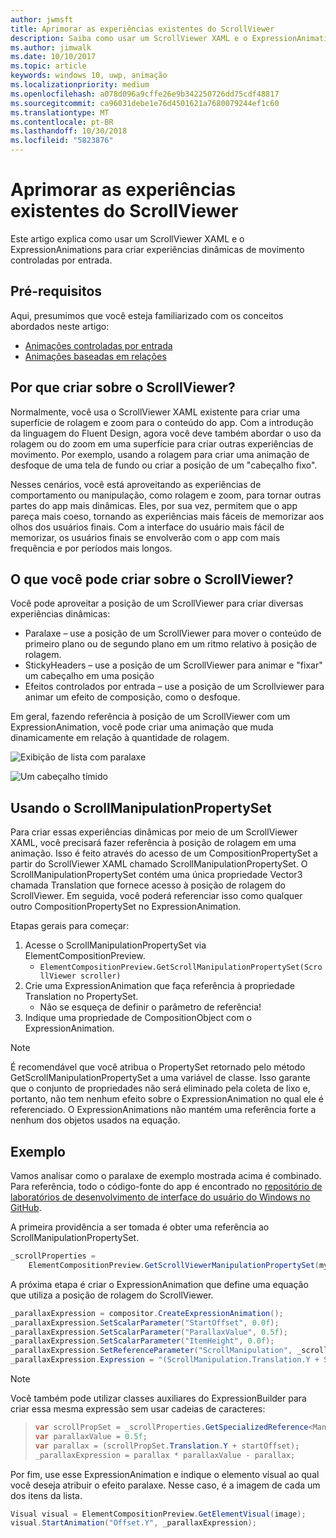 ```yaml
---
author: jwmsft
title: Aprimorar as experiências existentes do ScrollViewer
description: Saiba como usar um ScrollViewer XAML e o ExpressionAnimations para criar experiências dinâmicas de movimento controladas por entrada.
ms.author: jimwalk
ms.date: 10/10/2017
ms.topic: article
keywords: windows 10, uwp, animação
ms.localizationpriority: medium
ms.openlocfilehash: a078d096a9cffe26e9b342250726dd75cdf48817
ms.sourcegitcommit: ca96031debe1e76d4501621a7680079244ef1c60
ms.translationtype: MT
ms.contentlocale: pt-BR
ms.lasthandoff: 10/30/2018
ms.locfileid: "5823876"
---
```

# <a name="enhance-existing-scrollviewer-experiences"></a>Aprimorar as experiências existentes do ScrollViewer

Este artigo explica como usar um ScrollViewer XAML e o ExpressionAnimations para criar experiências dinâmicas de movimento controladas por entrada.

## <a name="prerequisites"></a>Pré-requisitos

Aqui, presumimos que você esteja familiarizado com os conceitos abordados neste artigo:

- [Animações controladas por entrada](input-driven-animations.md)
- [Animações baseadas em relações](relation-animations.md)

## <a name="why-build-on-top-of-scrollviewer"></a>Por que criar sobre o ScrollViewer?

Normalmente, você usa o ScrollViewer XAML existente para criar uma superfície de rolagem e zoom para o conteúdo do app. Com a introdução da linguagem do Fluent Design, agora você deve também abordar o uso da rolagem ou do zoom em uma superfície para criar outras experiências de movimento. Por exemplo, usando a rolagem para criar uma animação de desfoque de uma tela de fundo ou criar a posição de um "cabeçalho fixo".

Nesses cenários, você está aproveitando as experiências de comportamento ou manipulação, como rolagem e zoom, para tornar outras partes do app mais dinâmicas. Eles, por sua vez, permitem que o app pareça mais coeso, tornando as experiências mais fáceis de memorizar aos olhos dos usuários finais. Com a interface do usuário mais fácil de memorizar, os usuários finais se envolverão com o app com mais frequência e por períodos mais longos.

## <a name="what-can-you-build-on-top-of-scrollviewer"></a>O que você pode criar sobre o ScrollViewer?

Você pode aproveitar a posição de um ScrollViewer para criar diversas experiências dinâmicas:

- Paralaxe – use a posição de um ScrollViewer para mover o conteúdo de primeiro plano ou de segundo plano em um ritmo relativo à posição de rolagem.
- StickyHeaders – use a posição de um ScrollViewer para animar e "fixar" um cabeçalho em uma posição
- Efeitos controlados por entrada – use a posição de um Scrollviewer para animar um efeito de composição, como o desfoque.

Em geral, fazendo referência à posição de um ScrollViewer com um ExpressionAnimation, você pode criar uma animação que muda dinamicamente em relação à quantidade de rolagem.

![Exibição de lista com paralaxe](images/animation/parallax.gif)

![Um cabeçalho tímido](images/animation/shy-header.gif)

## <a name="using-scrollmanipulationpropertyset"></a>Usando o ScrollManipulationPropertySet

Para criar essas experiências dinâmicas por meio de um ScrollViewer XAML, você precisará fazer referência à posição de rolagem em uma animação. Isso é feito através do acesso de um CompositionPropertySet a partir do ScrollViewer XAML chamado ScrollManipulationPropertySet.
O ScrollManipulationPropertySet contém uma única propriedade Vector3 chamada Translation que fornece acesso à posição de rolagem do ScrollViewer. Em seguida, você poderá referenciar isso como qualquer outro CompositionPropertySet no ExpressionAnimation.

Etapas gerais para começar:

1. Acesse o ScrollManipulationPropertySet via ElementCompositionPreview.
    - `ElementCompositionPreview.GetScrollManipulationPropertySet(ScrollViewer scroller)`
1. Crie uma ExpressionAnimation que faça referência à propriedade Translation no PropertySet.
    - Não se esqueça de definir o parâmetro de referência!
1. Indique uma propriedade de CompositionObject com o ExpressionAnimation.

> [!NOTE]
> É recomendável que você atribua o PropertySet retornado pelo método GetScrollManipulationPropertySet a uma variável de classe. Isso garante que o conjunto de propriedades não será eliminado pela coleta de lixo e, portanto, não tem nenhum efeito sobre o ExpressionAnimation no qual ele é referenciado. O ExpressionAnimations não mantém uma referência forte a nenhum dos objetos usados na equação.

## <a name="example"></a>Exemplo

Vamos analisar como o paralaxe de exemplo mostrada acima é combinado. Para referência, todo o código-fonte do app é encontrado no [repositório de laboratórios de desenvolvimento de interface do usuário do Windows no GitHub](https://github.com/Microsoft/WindowsUIDevLabs).

A primeira providência a ser tomada é obter uma referência ao ScrollManipulationPropertySet.

```csharp
_scrollProperties =
    ElementCompositionPreview.GetScrollViewerManipulationPropertySet(myScrollViewer);
```

A próxima etapa é criar o ExpressionAnimation que define uma equação que utiliza a posição de rolagem do ScrollViewer.

```csharp
_parallaxExpression = compositor.CreateExpressionAnimation();
_parallaxExpression.SetScalarParameter("StartOffset", 0.0f);
_parallaxExpression.SetScalarParameter("ParallaxValue", 0.5f);
_parallaxExpression.SetScalarParameter("ItemHeight", 0.0f);
_parallaxExpression.SetReferenceParameter("ScrollManipulation", _scrollProperties);
_parallaxExpression.Expression = "(ScrollManipulation.Translation.Y + StartOffset - (0.5 * ItemHeight)) * ParallaxValue - (ScrollManipulation.Translation.Y + StartOffset - (0.5 * ItemHeight))";
```

> [!NOTE]
> Você também pode utilizar classes auxiliares do ExpressionBuilder para criar essa mesma expressão sem usar cadeias de caracteres:

> ```csharp
> var scrollPropSet = _scrollProperties.GetSpecializedReference<ManipulationPropertySetReferenceNode>();
> var parallaxValue = 0.5f;
> var parallax = (scrollPropSet.Translation.Y + startOffset);
> _parallaxExpression = parallax * parallaxValue - parallax;
> ```

Por fim, use esse ExpressionAnimation e indique o elemento visual ao qual você deseja atribuir o efeito paralaxe. Nesse caso, é a imagem de cada um dos itens da lista.

```csharp
Visual visual = ElementCompositionPreview.GetElementVisual(image);
visual.StartAnimation("Offset.Y", _parallaxExpression);
```